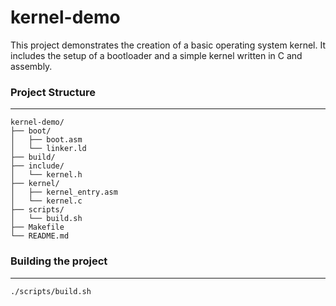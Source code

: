 # kernel-demo
This project demonstrates the creation of a basic operating system kernel. It includes the setup of a bootloader and a simple kernel written in C and assembly.


### Project Structure
---

```plaintext
kernel-demo/
├── boot/
│   ├── boot.asm
│   └── linker.ld
├── build/
├── include/
│   └── kernel.h
├── kernel/
│   ├── kernel_entry.asm
│   └── kernel.c
├── scripts/
│   └── build.sh
├── Makefile
└── README.md
```

### Building the project
---

```bash
./scripts/build.sh
```

